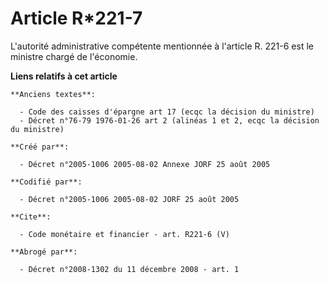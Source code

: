 # Article R*221-7

L'autorité administrative compétente mentionnée à l'article R. 221-6 est le ministre chargé de l'économie.

**Liens relatifs à cet article**

	**Anciens textes**:

	  - Code des caisses d'épargne art 17 (ecqc la décision du ministre)
	  - Décret n°76-79 1976-01-26 art 2 (alinéas 1 et 2, ecqc la décision du ministre)

	**Créé par**:

	  - Décret n°2005-1006 2005-08-02 Annexe JORF 25 août 2005

	**Codifié par**:

	  - Décret n°2005-1006 2005-08-02 JORF 25 août 2005

	**Cite**:

	  - Code monétaire et financier - art. R221-6 (V)

	**Abrogé par**:

	  - Décret n°2008-1302 du 11 décembre 2008 - art. 1
